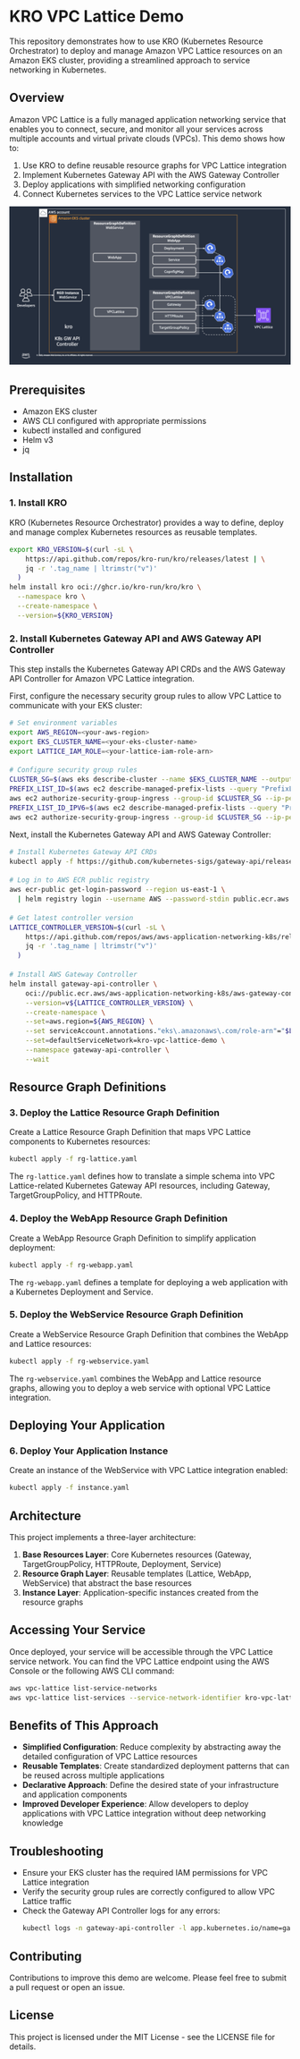 # KRO VPC Lattice Demo

This repository demonstrates how to use KRO (Kubernetes Resource Orchestrator) to deploy and manage Amazon VPC Lattice resources on an Amazon EKS cluster, providing a streamlined approach to service networking in Kubernetes.

## Overview

Amazon VPC Lattice is a fully managed application networking service that enables you to connect, secure, and monitor all your services across multiple accounts and virtual private clouds (VPCs). This demo shows how to:

1. Use KRO to define reusable resource graphs for VPC Lattice integration
2. Implement Kubernetes Gateway API with the AWS Gateway Controller
3. Deploy applications with simplified networking configuration
4. Connect Kubernetes services to the VPC Lattice service network

![Architecture Diagram](draw.png)


## Prerequisites

- Amazon EKS cluster
- AWS CLI configured with appropriate permissions
- kubectl installed and configured
- Helm v3
- jq

## Installation

### 1. Install KRO

KRO (Kubernetes Resource Orchestrator) provides a way to define, deploy and manage complex Kubernetes resources as reusable templates.

```bash
export KRO_VERSION=$(curl -sL \
    https://api.github.com/repos/kro-run/kro/releases/latest | \
    jq -r '.tag_name | ltrimstr("v")'
  )
helm install kro oci://ghcr.io/kro-run/kro/kro \
  --namespace kro \
  --create-namespace \
  --version=${KRO_VERSION}
```

### 2. Install Kubernetes Gateway API and AWS Gateway API Controller

This step installs the Kubernetes Gateway API CRDs and the AWS Gateway API Controller for Amazon VPC Lattice integration.

First, configure the necessary security group rules to allow VPC Lattice to communicate with your EKS cluster:

```bash
# Set environment variables
export AWS_REGION=<your-aws-region>
export EKS_CLUSTER_NAME=<your-eks-cluster-name>
export LATTICE_IAM_ROLE=<your-lattice-iam-role-arn>

# Configure security group rules
CLUSTER_SG=$(aws eks describe-cluster --name $EKS_CLUSTER_NAME --output json| jq -r '.cluster.resourcesVpcConfig.clusterSecurityGroupId')
PREFIX_LIST_ID=$(aws ec2 describe-managed-prefix-lists --query "PrefixLists[?PrefixListName=='com.amazonaws.$AWS_REGION.vpc-lattice'].PrefixListId" | jq -r '.[]')
aws ec2 authorize-security-group-ingress --group-id $CLUSTER_SG --ip-permissions "PrefixListIds=[{PrefixListId=${PREFIX_LIST_ID}}],IpProtocol=-1"
PREFIX_LIST_ID_IPV6=$(aws ec2 describe-managed-prefix-lists --query "PrefixLists[?PrefixListName=='com.amazonaws.$AWS_REGION.ipv6.vpc-lattice'].PrefixListId" | jq -r '.[]')
aws ec2 authorize-security-group-ingress --group-id $CLUSTER_SG --ip-permissions "PrefixListIds=[{PrefixListId=${PREFIX_LIST_ID_IPV6}}],IpProtocol=-1"
```

Next, install the Kubernetes Gateway API and AWS Gateway Controller:

```bash
# Install Kubernetes Gateway API CRDs
kubectl apply -f https://github.com/kubernetes-sigs/gateway-api/releases/download/v1.2.0/standard-install.yaml

# Log in to AWS ECR public registry
aws ecr-public get-login-password --region us-east-1 \
  | helm registry login --username AWS --password-stdin public.ecr.aws

# Get latest controller version
LATTICE_CONTROLLER_VERSION=$(curl -sL \
    https://api.github.com/repos/aws/aws-application-networking-k8s/releases/latest | \
    jq -r '.tag_name | ltrimstr("v")'
  )

# Install AWS Gateway Controller
helm install gateway-api-controller \
    oci://public.ecr.aws/aws-application-networking-k8s/aws-gateway-controller-chart \
    --version=v${LATTICE_CONTROLLER_VERSION} \
    --create-namespace \
    --set=aws.region=${AWS_REGION} \
    --set serviceAccount.annotations."eks\.amazonaws\.com/role-arn"="$LATTICE_IAM_ROLE" \
    --set=defaultServiceNetwork=kro-vpc-lattice-demo \
    --namespace gateway-api-controller \
    --wait
```

## Resource Graph Definitions

### 3. Deploy the Lattice Resource Graph Definition

Create a Lattice Resource Graph Definition that maps VPC Lattice components to Kubernetes resources:

```bash
kubectl apply -f rg-lattice.yaml
```

The `rg-lattice.yaml` defines how to translate a simple schema into VPC Lattice-related Kubernetes Gateway API resources, including Gateway, TargetGroupPolicy, and HTTPRoute.

### 4. Deploy the WebApp Resource Graph Definition

Create a WebApp Resource Graph Definition to simplify application deployment:

```bash
kubectl apply -f rg-webapp.yaml
```

The `rg-webapp.yaml` defines a template for deploying a web application with a Kubernetes Deployment and Service.

### 5. Deploy the WebService Resource Graph Definition

Create a WebService Resource Graph Definition that combines the WebApp and Lattice resources:

```bash
kubectl apply -f rg-webservice.yaml
```

The `rg-webservice.yaml` combines the WebApp and Lattice resource graphs, allowing you to deploy a web service with optional VPC Lattice integration.

## Deploying Your Application

### 6. Deploy Your Application Instance

Create an instance of the WebService with VPC Lattice integration enabled:

```bash
kubectl apply -f instance.yaml
```

## Architecture

This project implements a three-layer architecture:

1. **Base Resources Layer**: Core Kubernetes resources (Gateway, TargetGroupPolicy, HTTPRoute, Deployment, Service)
2. **Resource Graph Layer**: Reusable templates (Lattice, WebApp, WebService) that abstract the base resources
3. **Instance Layer**: Application-specific instances created from the resource graphs

## Accessing Your Service

Once deployed, your service will be accessible through the VPC Lattice service network. You can find the VPC Lattice endpoint using the AWS Console or the following AWS CLI command:

```bash
aws vpc-lattice list-service-networks
aws vpc-lattice list-services --service-network-identifier kro-vpc-lattice-demo
```

## Benefits of This Approach

- **Simplified Configuration**: Reduce complexity by abstracting away the detailed configuration of VPC Lattice resources
- **Reusable Templates**: Create standardized deployment patterns that can be reused across multiple applications
- **Declarative Approach**: Define the desired state of your infrastructure and application components
- **Improved Developer Experience**: Allow developers to deploy applications with VPC Lattice integration without deep networking knowledge

## Troubleshooting

- Ensure your EKS cluster has the required IAM permissions for VPC Lattice integration
- Verify the security group rules are correctly configured to allow VPC Lattice traffic
- Check the Gateway API Controller logs for any errors:
  ```bash
  kubectl logs -n gateway-api-controller -l app.kubernetes.io/name=gateway-api-controller
  ```

## Contributing

Contributions to improve this demo are welcome. Please feel free to submit a pull request or open an issue.

## License

This project is licensed under the MIT License - see the LICENSE file for details.
